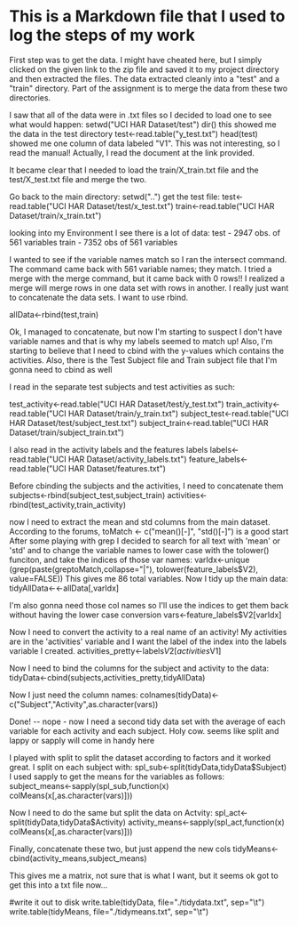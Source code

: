 # This is a Markdown file that I used to log the steps of my work

First step was to get the data. I might have cheated here, but I simply
clicked on the given link to the zip file and saved it to my project directory
and then extracted the files.
The data extracted cleanly into a "test" and a "train" directory. Part of the
assignment is to merge the data from these two directories.

I saw that all of the data were in .txt files so I decided to load one to see 
what would happen:
setwd("UCI HAR Dataset/test")
dir()
this showed me the data in the test directory
test<-read.table("y_test.txt")
head(test)
showed me one column of data labeled "V1". This was not interesting, so I read 
the manual! Actually, I read the document at the link provided.

It became clear that I needed to load the train/X_train.txt file and the 
test/X_test.txt file and merge the two.

Go back to the main directory:
setwd("..")
get the test file:
test<-read.table("UCI HAR Dataset/test/x_test.txt")
train<-read.table("UCI HAR Dataset/train/x_train.txt")

looking into my Environment I see there is a lot of data:
test - 2947 obs. of 561 variables
train - 7352 obs of 561 variables

I wanted to see if the variable names match so I ran the intersect command.
The command came back with 561 variable names; they match.
I tried a merge with the merge command, but it came back with 0 rows!!
I realized a merge will merge rows in one data set with rows in another.
I really just want to concatenate the data sets. I want to use rbind.

allData<-rbind(test,train)

Ok, I managed to concatenate, but now I'm starting to suspect I don't have 
variable names and that is why my labels seemed to match up! Also, I'm 
starting to believe that I need to cbind with the y-values which contains
the activities. Also, there is the Test Subject file and Train subject file
that I'm gonna need to cbind as well

I read in the separate test subjects and test activities as such:

test_activity<-read.table("UCI HAR Dataset/test/y_test.txt")
train_activity<-read.table("UCI HAR Dataset/train/y_train.txt")
subject_test<-read.table("UCI HAR Dataset/test/subject_test.txt")
subject_train<-read.table("UCI HAR Dataset/train/subject_train.txt")

I also read in the activity labels and the features labels
labels<-read.table("UCI HAR Dataset/activity_labels.txt")
feature_labels<-read.table("UCI HAR Dataset/features.txt")

Before cbinding the subjects and the activities, I need to concatenate them
subjects<-rbind(subject_test,subject_train)
activities<-rbind(test_activity,train_activity)

now I need to extract the mean and std columns from the main dataset.
According to the forums, toMatch <- c("mean()[-]", "std()[-]") is a good start
After some playing with grep I decided to search for all text with 'mean'
or 'std' and to change the variable names to lower case with the tolower()
funciton, and take the indices of those var names:
varIdx<-unique (grep(paste(greptoMatch,collapse="|"),
                tolower(feature_labels$V2), value=FALSE))
This gives me 86 total variables.
Now I tidy up the main data:
tidyAllData<-<-allData[,varIdx]

I'm also gonna need those col names so I'll use the indices to get them back
without having the lower case conversion
vars<-feature_labels$V2[varIdx]

Now I need to convert the activity to a real name of an activity! My activities
are in the 'activities' variable and I want the label of the index into
the labels variable I created.
activities_pretty<-labels$V2[activities$V1]

Now I need to bind the columns for the subject and activity to the data:
tidyData<-cbind(subjects,activities_pretty,tidyAllData)

Now I just need the column names:
colnames(tidyData)<-c("Subject","Activity",as.character(vars))

Done! -- nope - now I need a second tidy data set with the average
of each variable for each activity and each subject. Holy cow. seems like
split and lappy or sapply will come in handy here

I played with split to split the dataset according to factors and it worked
great.
I split on each subject with:
spl_sub<-split(tidyData,tidyData$Subject)
I used sapply to get the means for the variables as follows:
subject_means<-sapply(spl_sub,function(x) colMeans(x[,as.character(vars)]))

Now I need to do the same but split the data on Actvity:
spl_act<-split(tidyData,tidyData$Activity)
activity_means<-sapply(spl_act,function(x) colMeans(x[,as.character(vars)]))

Finally, concatenate these two, but just append the new cols
tidyMeans<-cbind(activity_means,subject_means)

This gives me a matrix, not sure that is what I want, but it seems ok
got to get this into a txt file now...


#write it out to disk
write.table(tidyData, file="./tidydata.txt", sep="\t")
write.table(tidyMeans, file="./tidymeans.txt", sep="\t")
